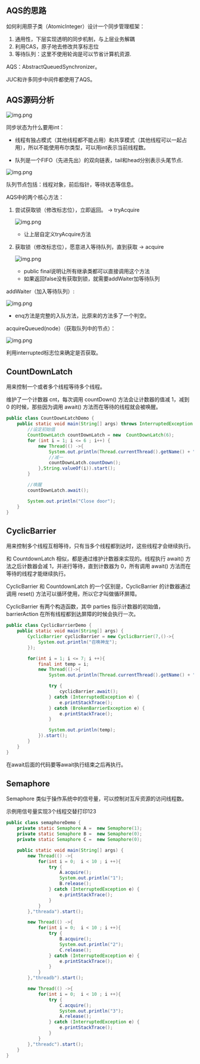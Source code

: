 ## AQS的思路
如何利用原子类（AtomicInteger）设计一个同步管理框架：
1. 通用性，下层实现透明的同步机制，与上层业务解耦
2. 利用CAS，原子地去修改共享标志位
3. 等待队列：这里不使用轮询是可以节省计算机资源.

AQS：AbstractQueuedSynchronizer。

JUC和许多同步中间件都使用了AQS。

## AQS源码分析

![img.png](AQS1.png)

同步状态为什么要用int：
* 线程有独占模式（其他线程都不能占用）和共享模式（其他线程可以一起占用），所以不能使用布尔类型，可以用int表示当前线程数。

* 队列是一个FIFO（先进先出）的双向链表，tail和head分别表示头尾节点.

![img.png](AQS2.png)

队列节点包括：线程对象，前后指针，等待状态等信息。

AQS中的两个核心方法：
1. 尝试获取锁（修改标志位），立即返回。 -> tryAcquire
    
    ![img.png](AQS3.png)

    * 让上层自定义tryAcquire方法
2. 获取锁（修改标志位），愿意进入等待队列，直到获取 -> acquire
   
    ![img.png](AQS4.png)
    * public final说明让所有继承类都可以直接调用这个方法
    * 如果返回false没有获取到锁，就需要addWaiter加等待队列

addWaiter（加入等待队列）:

![img.png](AQS5.png)

* enq方法是完整的入队方法，比原来的方法多了一个判空。

acquireQueued(node）（获取队列中的节点）：

![img.png](AQS6.png)

利用interrupted标志位来确定是否获取。


## CountDownLatch
用来控制一个或者多个线程等待多个线程。

维护了一个计数器 cnt，每次调用 countDown() 方法会让计数器的值减 1，减到 0 的时候，那些因为调用 await() 方法而在等待的线程就会被唤醒。

```java
public class CountDownLatchDemo {
    public static void main(String[] args) throws InterruptedException {
        //设定初始值
        CountDownLatch countDownLatch = new  CountDownLatch(6);
        for (int i = 1; i <= 6 ; i++) {
            new Thread(() ->{
                System.out.println(Thread.currentThread().getName() + "go out");
                //减一
                countDownLatch.countDown();
            },String.valueOf(i)).start();
        }

        //唤醒
        countDownLatch.await();

        System.out.println("Close door");
    }
}
```
## CyclicBarrier
用来控制多个线程互相等待，只有当多个线程都到达时，这些线程才会继续执行。

和 CountdownLatch 相似，都是通过维护计数器来实现的。线程执行 await() 方法之后计数器会减 1，并进行等待，直到计数器为 0，所有调用 await() 方法而在等待的线程才能继续执行。

CyclicBarrier 和 CountdownLatch 的一个区别是，CyclicBarrier 的计数器通过调用 reset() 方法可以循环使用，所以它才叫做循环屏障。

CyclicBarrier 有两个构造函数，其中 parties 指示计数器的初始值，barrierAction 在所有线程都到达屏障的时候会执行一次。

```java
public class CyclicBarrierDemo {
    public static void main(String[] args) {
        CyclicBarrier cyclicBarrier = new CyclicBarrier(7,()->{
            System.out.println("召唤神龙");
        });

        for(int i = 1; i <= 7; i ++){
            final int temp = i;
            new Thread(()->{
                System.out.println(Thread.currentThread().getName() + "收集到"+ temp + "号龙珠");

                try {
                    cyclicBarrier.await();
                } catch (InterruptedException e) {
                    e.printStackTrace();
                } catch (BrokenBarrierException e) {
                    e.printStackTrace();
                }

                System.out.println(temp);
            }).start();
        }
    }
}
```
在await后面的代码要等await执行结束之后再执行。

## Semaphore
Semaphore 类似于操作系统中的信号量，可以控制对互斥资源的访问线程数。

示例用信号量实现3个线程交替打印123
```java
public class semaphoreDemo {
    private static Semaphore A =  new Semaphore(1);
    private static Semaphore B =  new Semaphore(0);
    private static Semaphore C =  new Semaphore(0);

    public static void main(String[] args) {
        new Thread(() ->{
            for(int i = 0;  i < 10 ; i ++){
                try {
                    A.acquire();
                    System.out.println("1");
                    B.release();
                } catch (InterruptedException e) {
                    e.printStackTrace();
                }
            }
        },"threada").start();

        new Thread(() ->{
            for(int i = 0;  i < 10 ; i ++){
                try {
                    B.acquire();
                    System.out.println("2");
                    C.release();
                } catch (InterruptedException e) {
                    e.printStackTrace();
                }
            }
        },"threadb").start();

        new Thread(() ->{
            for(int i = 0;  i < 10 ; i ++){
                try {
                    C.acquire();
                    System.out.println("3");
                    A.release();
                } catch (InterruptedException e) {
                    e.printStackTrace();
                }
            }
        },"threadc").start();
    }
}
```




